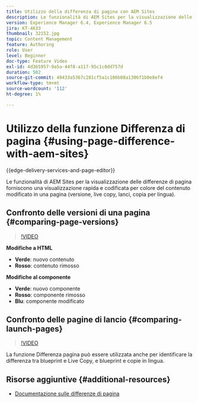 ```yaml
---
title: Utilizzo della differenza di pagina con AEM Sites
description: Le funzionalità di AEM Sites per la visualizzazione delle differenze di pagina forniscono una visualizzazione rapida e codificata per colore del contenuto modificato in una pagina (versione, live copy, lanci, copia per lingua).
version: Experience Manager 6.4, Experience Manager 6.5
jira: KT-4633
thumbnail: 32152.jpg
topic: Content Management
feature: Authoring
role: User
level: Beginner
doc-type: Feature Video
exl-id: 4d365957-9a5a-44f8-a117-95c1c0dd757d
duration: 502
source-git-commit: 48433a5367c281cf5a1c106b08a1306f1b0e8ef4
workflow-type: tm+mt
source-wordcount: '112'
ht-degree: 1%

---
```


# Utilizzo della funzione Differenza di pagina {#using-page-difference-with-aem-sites}

{{edge-delivery-services-and-page-editor}}

Le funzionalità di AEM Sites per la visualizzazione delle differenze di pagina forniscono una visualizzazione rapida e codificata per colore del contenuto modificato in una pagina (versione, live copy, lanci, copia per lingua).

## Confronto delle versioni di una pagina {#comparing-page-versions}

>[!VIDEO](https://video.tv.adobe.com/v/32152?quality=12&learn=on)

**Modifiche a HTML**

* **Verde**: nuovo contenuto
* **Rosso**: contenuto rimosso

**Modifiche al componente**

* **Verde**: nuovo componente
* **Rosso**: componente rimosso
* **Blu**: componente modificato

## Confronto delle pagine di lancio {#comparing-launch-pages}

>[!VIDEO](https://video.tv.adobe.com/v/17746?quality=12&learn=on)

La funzione Differenza pagina può essere utilizzata anche per identificare la differenza tra blueprint e Live Copy, e blueprint e copie in lingua.

## Risorse aggiuntive {#additional-resources}

* [Documentazione sulle differenze di pagina](https://experienceleague.adobe.com/docs/experience-manager-65/authoring/siteandpage/page-diff.html)
